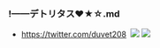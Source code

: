 ### !——デトリタス❤★☆.md
- https://twitter.com/duvet208
![]()
![](https://pbs.twimg.com/media/EDoKiL8U8AAJG8k?format=jpg&name=4096x4096)
![](https://pbs.twimg.com/media/EDoKiL7UUAEXz1j?format=jpg&name=4096x4096)
